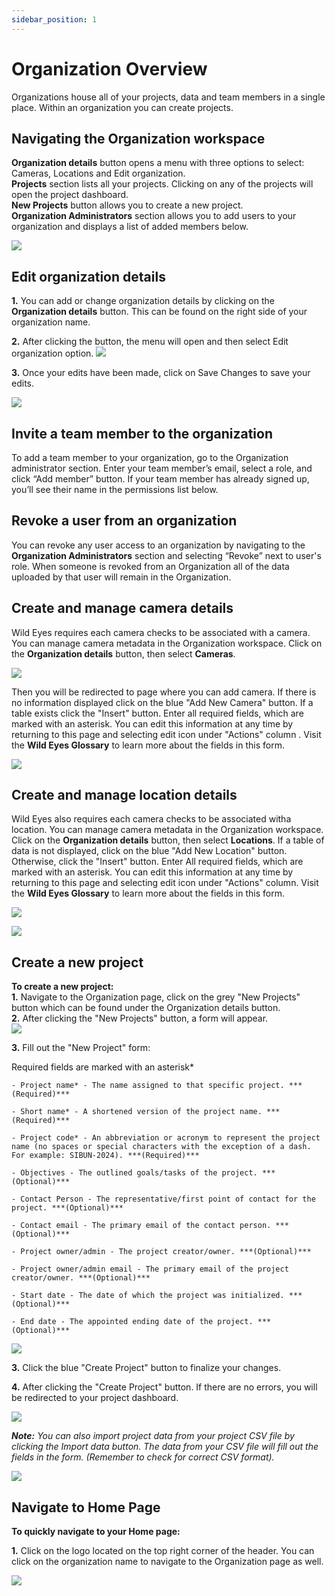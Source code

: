 ```yaml
---
sidebar_position: 1
---
```


# Organization Overview
Organizations house all of your projects, data and team members in a single place. Within an organization you can create projects.

## Navigating the Organization workspace

**Organization details** button opens a menu with three options to select: Cameras, Locations and Edit organization.<br/>
**Projects** section lists all your projects. Clicking on any of the projects will open the project dashboard. <br/>
**New Projects** button allows you to create a new project. <br/>
**Organization Administrators** section allows you to add users to your organization and displays a list of added members below.

<!-- Picture Here -->
![](../getting-started-images/organization-page/org-page.png)


## Edit organization details
**1.** You can add or change organization details by clicking on the **Organization details** button. This can be found on the right side of your organization name. 

**2.** After clicking the button, the menu will open and then select Edit organization option.
![](../getting-started-images/organization-page/edit-org-nav.png)

**3.** Once your edits have been made, click on Save Changes to save your edits.

![](../getting-started-images/organization-page/edit-org.png)


## Invite a team member to the organization
To add a team member to your organization, go to the Organization administrator section. Enter your team member’s email, select a role, and click “Add member” button. If your team member has already signed up, you’ll see their name in the permissions list below.


## Revoke a user from an organization
You can revoke any user access to an organization by navigating to the **Organization Administrators** section  and selecting “Revoke” next to user's role. When someone is revoked from an Organization all of the data uploaded by that user will remain in the Organization.


## Create and manage camera details
Wild Eyes requires each camera checks to be associated with a camera. You can manage camera metadata in the Organization workspace. Click on the **Organization details** button, then select **Cameras**. 

![](../getting-started-images/organization-page/org-details.png)

Then you will be redirected to page where you can add camera. If there is no information displayed click on the blue "Add New Camera" button. If a table exists click the "Insert" button. Enter all required fields, which are marked with an asterisk. You can edit this information at any time by returning to this page and selecting edit icon under "Actions" column . Visit the **Wild Eyes Glossary** to learn more about the fields in this form.

![](../getting-started-images/cameras/create-camera-in-org-page.png) 


## Create and manage location details

Wild Eyes also requires each camera checks to be associated witha location. You can manage camera metadata in the Organization workspace. Click on the **Organization details** button, then select **Locations**. If a table of data is not displayed, click on the blue "Add New Location" button. Otherwise, click the "Insert" button. Enter All required fields, which are marked with an asterisk. You can edit this information at any time by returning to this page and selecting edit icon under "Actions" column. Visit the **Wild Eyes Glossary** to learn more about the fields in this form.

![](../getting-started-images/locations/insert-location.png)

![](../getting-started-images/locations/create-location.png)


## Create a new project

**To create a new project:** <br/>
**1.** Navigate to the Organization page, click on the grey "New Projects" button which can be found under the Organization details button. <br/>
**2.** After clicking the "New Projects" button, a form will appear. <br/>
![](../getting-started-images/projects/nav-new-project.png) <br/>

**3.** Fill out the "New Project" form:

Required fields are marked with an asterisk*
    
    - Project name* - The name assigned to that specific project. ***(Required)***

    - Short name* - A shortened version of the project name. ***(Required)***

    - Project code* - An abbreviation or acronym to represent the project name (no spaces or special characters with the exception of a dash. For example: SIBUN-2024). ***(Required)***

    - Objectives - The outlined goals/tasks of the project. ***(Optional)***

    - Contact Person - The representative/first point of contact for the project. ***(Optional)***

    - Contact email - The primary email of the contact person. ***(Optional)***

    - Project owner/admin - The project creator/owner. ***(Optional)***

    - Project owner/admin email - The primary email of the project creator/owner. ***(Optional)***

    - Start date - The date of which the project was initialized. ***(Optional)***

    - End date - The appointed ending date of the project. ***(Optional)***

![](../getting-started-images/projects/new-project.png)


**3.** Click the blue "Create Project" button to finalize your changes.

**4.** After clicking the "Create Project" button. If there are no errors, you will be redirected to your project dashboard.

![](../getting-started-images/projects/new-proj.png) <br/>


***Note:*** *You can also import project data from your project CSV file by clicking the Import data button. The data from your CSV file will fill out the fields in the form. (Remember to check for correct CSV format).*

![](../getting-started-images/projects/import.png)


## Navigate to Home Page

**To quickly navigate to your Home page:**

**1.** Click on the logo located on the top right corner of the header. You can click on the organization name to navigate to the Organization page as well.

<!-- Picture Here -->
![](../getting-started-images/organization-page/head-to-homepage.png)
